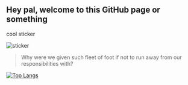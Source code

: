 ## Hey pal, welcome to this GitHub page or something


cool sticker

![sticker](https://github-readme-stats.vercel.app/api?username=bluegummi&show_icons=true&theme=dark)


> Why were we given such fleet of foot if not to run away from our responsibilities with?


[![Top Langs](https://github-readme-stats.vercel.app/api/top-langs/?username=bluegummi&theme=dark)](https://github.com/anuraghazra/github-readme-stats) 


<!--
**BlueGummi/bluegummi** is a ✨ _special_ ✨ repository because its `README.md` (this file) appears on your GitHub profile.

Here are some ideas to get you started:

- 🔭 I’m currently working on ...
- 🌱 I’m currently learning ...
- 👯 I’m looking to collaborate on ...
- 🤔 I’m looking for help with ...
- 💬 Ask me about ...
- 📫 How to reach me: ...
- 😄 Pronouns: ...
- ⚡ Fun fact: ...
-->
